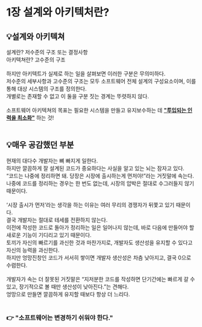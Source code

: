 # 1장 설계와 아키텍처란?

## 💡<strong>설계와 아키텍쳐</strong>

설계란? 저수준의 구조 또는 결정사항<br />
아키텍쳐란? 고수준의 구조
<br />
<br />
하지만 아키텍트가 실제로 하는 일을 살펴보면 이러한 구분은 무의미하다.<br />
저수준의 세부사항과 고수준의 구조는 모두 소프트웨어 전체 설계의 구성요소이며, 이를 통해 대상 시스템의 구조를 정의한다.<br />
개별로는 존재할 수 없고 이 둘을 구분 짓는 경계는 뚜렷하지 않다.
<br />
<br />
소프트웨어 아키텍쳐의 목표는 필요한 시스템을 만들고 유지보수하는 데 <strong><U>"투입되는 인력을 최소화"</U></strong> 하는 것!
<br />
<br />

## 💡<strong>매우 공감했던 부분</strong>

현재의 대다수 개발자는 뼈 빠지게 일한다.<br />
하지만 깔끔하게 잘 설계된 코드가 중요하다는 사실을 알고 있는 뇌는 잠자고 있다.<br />
“코드는 나중에 정리하면 돼. 당장은 시장에 출시하는게 먼저야!”라는 거짓말에 속는다.<br />
나중에 코드를 정리하는 경우는 한 번도 없는데, 시장의 압박은 절대로 수그러들지 않기 때문이다.
<br />
<br />
‘시장 출시가 먼저’라는 생각을 하는 이유는 여러 무리의 경쟁자가 뒤쫓고 있기 때문이다.<br />
결국 개발자는 절대로 테세를 전환하지 않는다.<br />
이전에 작성한 코드로 돌아가 정리하는 일은 일어나지 않는데, 바로 다음에 만들어야 할 새로운 기능이 기디리고 있기 때문이다.<br />
토끼가 자신의 빠르기를 과신한 것과 마찬가지로, 개발자도 생산성을 유지할 수 있다고 자신의 능력을 과신한다.<br />
하지만 엉망진창인 코드가 서서히 쌓이면 개발자 생산성은 차츰 낮아지고, 결국 0으로 수렴한다.
<br />
<br />
개발자가 속는 더 잘못된 거짓말은 “지저분한 코드를 작성하면 단기간에는 빠르게 갈 수 있고, 장기적으로 볼 때만 생산성이 낮아진다.”는 견해다.<br />
엉망으로 만들면 깔끔하게 유지할 때보다 항상 더 느리다.
<br />
<br />

### 👉 "소프트웨어는 변경하기 쉬워야 한다."
